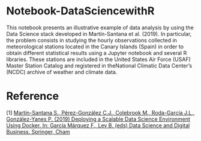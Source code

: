 # Notebook-DataSciencewithR  

This notebook presents an illustrative example of data analysis by using the Data
Science stack developed in Martín-Santana et al. (2019). In particular, the problem consists in studying
the hourly observations collected in meteorological stations located in the Canary
Islands (Spain) in order to obtain different statistical results using a Jupyter notebook
and several R libraries. These stations are included in the United States Air Force
(USAF) Master Station Catalog and registered in theNational Climatic Data Center’s
(NCDC) archive of weather and climate data.

# Reference

[1] <a href="https://link.springer.com/book/10.1007%2F978-3-319-95651-0#about">Martín-Santana S., Pérez-González C.J., Colebrook M., Roda-García J.L., González-Yanes P. (2019) Deploying a Scalable Data Science Environment Using Docker. In: García Márquez F., Lev B. (eds) Data Science and Digital Business. Springer, Cham</a>
